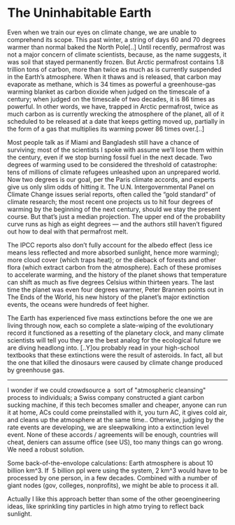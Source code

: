 # The Uninhabitable Earth

Even when we train our eyes on climate change, we are unable to
comprehend its scope. This past winter, a string of days 60 and 70
degrees warmer than normal baked the North Pole[..] Until recently,
permafrost was not a major concern of climate scientists, because, as
the name suggests, it was soil that stayed permanently frozen. But
Arctic permafrost contains 1.8 trillion tons of carbon, more than
twice as much as is currently suspended in the Earth’s
atmosphere. When it thaws and is released, that carbon may evaporate
as methane, which is 34 times as powerful a greenhouse-gas warming
blanket as carbon dioxide when judged on the timescale of a century;
when judged on the timescale of two decades, it is 86 times as
powerful. In other words, we have, trapped in Arctic permafrost, twice
as much carbon as is currently wrecking the atmosphere of the planet,
all of it scheduled to be released at a date that keeps getting moved
up, partially in the form of a gas that multiplies its warming power
86 times over.[..]

Most people talk as if Miami and Bangladesh still have a chance of
surviving; most of the scientists I spoke with assume we’ll lose them
within the century, even if we stop burning fossil fuel in the next
decade. Two degrees of warming used to be considered the threshold of
catastrophe: tens of millions of climate refugees unleashed upon an
unprepared world. Now two degrees is our goal, per the Paris climate
accords, and experts give us only slim odds of hitting it. The
U.N. Intergovernmental Panel on Climate Change issues serial reports,
often called the “gold standard” of climate research; the most recent
one projects us to hit four degrees of warming by the beginning of the
next century, should we stay the present course. But that’s just a
median projection. The upper end of the probability curve runs as high
as eight degrees — and the authors still haven’t figured out how to
deal with that permafrost melt.

The IPCC reports also don’t fully account for the albedo effect (less ice means less reflected and more absorbed sunlight, hence more warming); more cloud cover (which traps heat); or the dieback of forests and other flora (which extract carbon from the atmosphere). Each of these promises to accelerate warming, and the history of the planet shows that temperature can shift as much as five degrees Celsius within thirteen years. The last time the planet was even four degrees warmer, Peter Brannen points out in The Ends of the World, his new history of the planet’s major extinction events, the oceans were hundreds of feet higher.

The Earth has experienced five mass extinctions before the one we are living through now, each so complete a slate-wiping of the evolutionary record it functioned as a resetting of the planetary clock, and many climate scientists will tell you they are the best analog for the ecological future we are diving headlong into. [..Y]ou probably read in your high-school textbooks that these extinctions were the result of asteroids. In fact, all but the one that killed the dinosaurs were caused by climate change produced by greenhouse gas.

---

I wonder if we could crowdsource a  sort of "atmospheric cleansing" process to individuals; a Swiss company constructed a giant carbon sucking machine, if this tech becomes smaller and cheaper, anyone can run it at home, ACs could come preinstalled with it, you turn AC, it gives cold air, and cleans up the atmosphere at the same time.. Otherwise, judging by the rate events are developing, we are sleepwalking into a extinction level event. None of these accords / agreements will be enough, countries will cheat, deniers can assume office (see US), too many things can go wrong. We need a robust solution.

Some back-of-the-envolope calculations: Earth atmosphere is about 10 billion km^3. If  5 billion ppl were using the system, 2 km^3 would have to be processed by one person, in a few decades. Combined with a number of giant nodes (gov, colleges, nonprofits), we might be able to process it all.

Actually I like this approach better than some of the other geoengineering ideas, like sprinkling tiny particles in high atmo trying to reflect back sunlight.
















